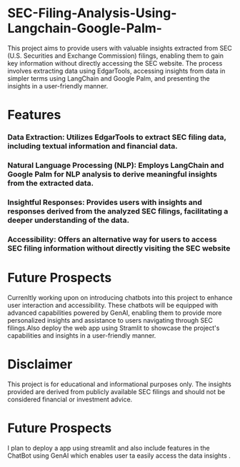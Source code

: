 # SEC-Filing-Analysis-Using-Langchain-Google-Palm-
This project aims to provide users with valuable insights extracted from SEC (U.S. Securities and Exchange Commission) filings, enabling them to gain key information without directly accessing the SEC website. The process involves extracting data using EdgarTools, accessing insights from data in simpler terms using LangChain and Google Palm, and presenting the insights in a user-friendly manner.
# Features 
### Data Extraction: Utilizes EdgarTools to extract SEC filing data, including textual information and financial data.
### Natural Language Processing (NLP): Employs LangChain and Google Palm for NLP analysis to derive meaningful insights from the extracted data.
### Insightful Responses: Provides users with insights and responses derived from the analyzed SEC filings, facilitating a deeper understanding of the data.
### Accessibility: Offers an alternative way for users to access SEC filing information without directly visiting the SEC website

# Future Prospects 
Currenltly working upon on introducing chatbots into this project to enhance user interaction and accessibility. These chatbots will be equipped with advanced capabilities powered by GenAI, enabling them to provide more personalized insights and assistance to users navigating through SEC filings.Also deploy the web app using Stramlit to showcase the project's capabilities and insights in a user-friendly manner.
# Disclaimer 
This project is for educational and informational purposes only. The insights provided are derived from publicly available SEC filings and should not be considered financial or investment advice.














# Future Prospects 
I plan to deploy a app using streamlit and also include features in the ChatBot using GenAI which enables user ta easily access the data insights .

